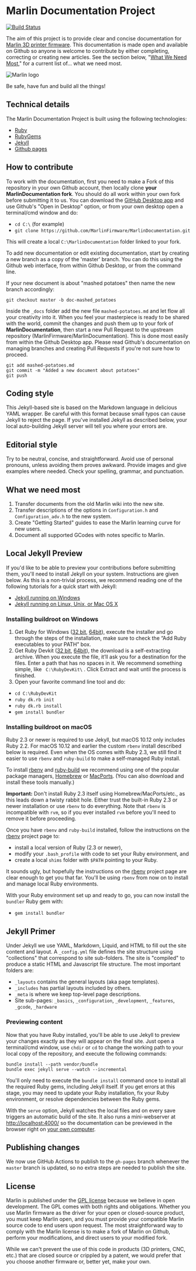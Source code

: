 # Marlin Documentation Project

[![Build Status](https://travis-ci.org/MarlinFirmware/MarlinDocumentation.svg?branch=master)](https://travis-ci.org/MarlinFirmware/MarlinDocumentation)

The aim of this project is to provide clear and concise documentation for [Marlin 3D printer firmware](https://github.com/MarlinFirmware/Marlin). This documentation is made open and available on Github so anyone is welcome to contribute by either completing, correcting or creating new articles. See the section below, "[What We Need Most](#what-we-need-most)," for a current list of... what we need most.

![Marlin logo](assets/images/logo/marlin/small.png)

Be safe, have fun and build all the things!

## Technical details

The Marlin Documentation Project is built using the following technologies:
- [Ruby](https://www.ruby-lang.org/en/downloads/)
- [RubyGems](https://rubygems.org/pages/download)
- [Jekyll](https://jekyllrb.com/)
- [Github pages](https://pages.github.com/)

## How to contribute

To work with the documentation, first you need to make a Fork of this repository in your own Github account, then locally clone **your MarlinDocumentation fork**. You should do all work within your own fork before submitting it to us. You can download the [GitHub Desktop app](https://desktop.github.com/) and use Github's "Open in Desktop" option, or from your own desktop open a terminal/cmd window and do:
  - `cd C:\` (for example)
  - `git clone https://github.com/MarlinFirmware/MarlinDocumentation.git`

This will create a local `C:\MarlinDocumentation` folder linked to your fork.

To add new documentation or edit existing documentation, start by creating a new branch as a copy of the 'master' branch. You can do this using the Github web interface, from within Github Desktop, or from the command line.

If your new document is about "mashed potatoes" then name the new branch accordingly:
```
git checkout master -b doc-mashed_potatoes
```
Inside the `_docs` folder add the new file `mashed-potatoes.md` and let flow all your creativity into it. When you feel your masterpiece is ready to be shared with the world, commit the changes and push them up to your fork of **MarlinDocumentation**, then start a new Pull Request to the upstream repository (MarlinFirmware/MarlinDocumentation). This is done most easily from within the Github Desktop app. Please read Github's documentation on managing branches and creating Pull Requests if you're not sure how to proceed.
```
git add mashed-potatoes.md
git commit -m "Added a new document about potatoes"
git push
```

## Coding style

This Jekyll-based site is based on the Markdown language in delicious YAML wrapper. Be careful with this format because small typos can cause Jekyll to reject the page. If you've installed Jekyll as described below, your local auto-building Jekyll server will tell you where your errors are.

## Editorial style

Try to be neutral, concise, and straightforward. Avoid use of personal pronouns, unless avoiding them proves awkward. Provide images and give examples where needed. Check your spelling, grammar, and punctuation.

## What we need most

1. Transfer documents from the old Marlin wiki into the new site.
1. Transfer descriptions of the options in `Configuration.h` and `Configuration_adv.h` to the new system.
1. Create "Getting Started" guides to ease the Marlin learning curve for new users.
1. Document all supported GCodes with notes specific to Marlin.

## Local Jekyll Preview

If you'd like to be able to preview your contributions before submitting them, you'll need to install Jekyll on your system. Instructions are given below. As this is a non-trivial process, we recommend reading one of the following tutorials for a quick start with Jekyll:
- [Jekyll running on Windows](http://jekyll-windows.juthilo.com/)
- [Jekyll running on Linux, Unix, or Mac OS X](https://jekyllrb.com/docs/installation/)

### Installing buildroot on Windows

 1. Get Ruby for Windows ([32 bit](http://dl.bintray.com/oneclick/rubyinstaller/rubyinstaller-2.3.3.exe), [64bit](http://dl.bintray.com/oneclick/rubyinstaller/rubyinstaller-2.3.3-x64.exe)), execute the installer and go through the steps of the installation, make sure to check the “Add Ruby executables to your PATH” box.
 2. Get Ruby Devkit ([32 bit](http://dl.bintray.com/oneclick/rubyinstaller/DevKit-mingw64-32-4.7.2-20130224-1151-sfx.exe), [64bit](http://dl.bintray.com/oneclick/rubyinstaller/DevKit-mingw64-64-4.7.2-20130224-1432-sfx.exe)), the download is a self-extracting archive. When you execute the file, it’ll ask you for a destination for the files. Enter a path that has no spaces in it. We recommend something simple, like ` C:\RubyDevKit\` . Click Extract and wait until the process is finished.
 3. Open your favorite command line tool and do:
  - `cd C:\RubyDevKit`
  - `ruby dk.rb init`
  - `ruby dk.rb install`
  - `gem install bundler`

### Installing buildroot on macOS

Ruby 2.3 or newer is required to use Jekyll, but macOS 10.12 only includes Ruby 2.2. For macOS 10.12 and earlier the custom `rbenv` install described below is required. Even when the OS comes with Ruby 2.3, we still find it easier to use `rbenv` and `ruby-build` to make a self-managed Ruby install.

To install [rbenv](https://github.com/rbenv/rbenv) and [ruby-build](https://github.com/rbenv/ruby-build#readme) we recommend using one of the popular package managers, [Homebrew](http://brew.sh) or [MacPorts](https://www.macports.org). (You can also download and install these tools manually.)

**Important:** Don't install Ruby 2.3 itself using Homebrew/MacPorts/etc., as this leads down a twisty rabbit hole. Either trust the built-in Ruby 2.3 or newer installation or use `rbenv` to do everything. Note that `rbenv` is incompatible with `rvm`, so if you ever installed `rvm` before you'll need to remove it before proceeding.

Once you have `rbenv` and `ruby-build` installed, follow the instructions on the [rbenv](https://github.com/rbenv/rbenv) project page to:

- install a local version of Ruby (2.3 or newer),
- modify your `.bash_profile` with code to set your Ruby environment, and
- create a local `shims` folder with `$PATH` pointing to your Ruby.

It sounds ugly, but hopefully the instructions on the [rbenv](https://github.com/rbenv/rbenv) project page are clear enough to get you that far. You'll be using `rbenv` from now on to install and manage local Ruby environments.

With your Ruby environment set up and ready to go, you can now install the `bundler` Ruby gem with:
- `gem install bundler`

## Jekyll Primer

Under Jekyll we use YAML, Markdown, Liquid, and HTML to fill out the site content and layout. A `_config.yml` file defines the site structure using "collections" that correspond to site sub-folders. The site is "compiled" to produce a static HTML and Javascript file structure. The most important folders are:

- `_layouts` contains the general layouts (aka page templates).
- `_includes` has partial layouts included by others.
- `_meta` is where we keep top-level page descriptions.
- Site sub-pages: `_basics`, `_configuration`, `_development`, `_features`, `_gcode`, `_hardware`

### Previewing content

Now that you have Ruby installed, you'll be able to use Jekyll to preview your changes exactly as they will appear on the final site. Just open a terminal/cmd window, use `chdir` or `cd` to change the working path to your local copy of the repository, and execute the following commands:

```
bundle install --path vendor/bundle
bundle exec jekyll serve --watch --incremental
```

You'll only need to execute the `bundle install` command once to install all the required Ruby gems, including Jekyll itself. If you get errors at this stage, you may need to update your Ruby installation, fix your Ruby environment, or resolve dependencies between the Ruby gems.

With the `serve` option, Jekyll watches the local files and on every save triggers an automatic build of the site. It also runs a mini-webserver at [http://localhost:4000/](http://localhost:4000/) so the documentation can be previewed in the browser right on [your own computer](http://localhost:4000/).

## Publishing changes

We now use GitHub Actions to publish to the `gh-pages` branch whenever the `master` branch is updated, so no extra steps are needed to publish the site.

## License

Marlin is published under the [GPL license](/LICENSE) because we believe in open development. The GPL comes with both rights and obligations. Whether you use Marlin firmware as the driver for your open or closed-source product, you must keep Marlin open, and you must provide your compatible Marlin source code to end users upon request. The most straightforward way to comply with the Marlin license is to make a fork of Marlin on Github, perform your modifications, and direct users to your modified fork.

While we can't prevent the use of this code in products (3D printers, CNC, etc.) that are closed source or crippled by a patent, we would prefer that you choose another firmware or, better yet, make your own.
